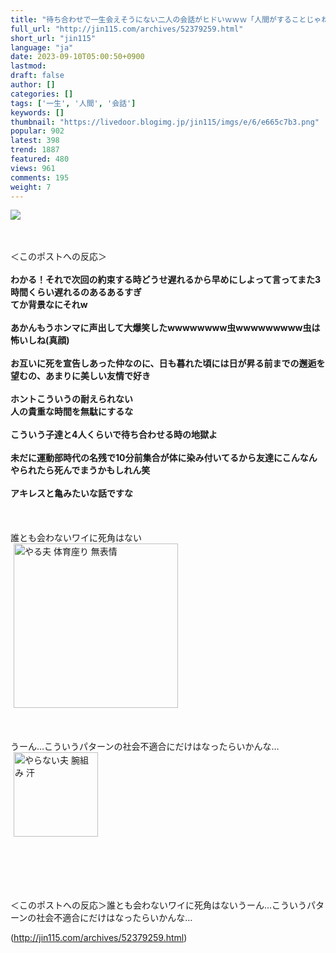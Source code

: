 ```yaml
---
title: "待ち合わせで一生会えそうにない二人の会話がヒドいｗｗｗ「人間がすることじゃねえよ」 : オレ的ゲーム速報＠刃"
full_url: "http://jin115.com/archives/52379259.html"
short_url: "jin115"
language: "ja"
date: 2023-09-10T05:00:50+0900
lastmod: 
draft: false
author: []
categories: []
tags: ['一生', '人間', '会話']
keywords: []
thumbnail: "https://livedoor.blogimg.jp/jin115/imgs/e/6/e665c7b3.png"
popular: 902
latest: 398
trend: 1887
featured: 480
views: 961
comments: 195
weight: 7
---
```


![](https://livedoor.blogimg.jp/jin115/imgs/e/6/e665c7b3.png)

<div><a name='more'></a> <br> <br> ＜このポストへの反応＞<br> <br> <b>わかる！それで次回の約束する時どうせ遅れるから早めにしよって言ってまた3時間くらい遅れるのあるあるすぎ<br> てか背景なにそれw</b><br> <br> <b>あかんもうホンマに声出して大爆笑したwwwwwwww虫wwwwwwwww虫は怖いしね(真顔)</b><br> <br> <b>お互いに死を宣告しあった仲なのに、日も暮れた頃には日が昇る前までの邂逅を望むの、あまりに美しい友情で好き</b><br> <br> <b>ホントこういうの耐えられない<br> 人の貴重な時間を無駄にするな</b><br> <br> <b>こういう子達と4人くらいで待ち合わせる時の地獄よ</b><br> <br> <b>未だに運動部時代の名残で10分前集合が体に染み付いてるから友達にこんなんやられたら死んでまうかもしれん笑</b><br> <br> <b>アキレスと亀みたいな話ですな</b><br> <br> <br> <br> 誰とも会わないワイに死角はない<br> <img src='https://livedoor.blogimg.jp/jin115/imgs/3/b/3b72e9dc.gif' alt='やる夫 体育座り 無表情' width='263' border='0' hspace='5' class='pict'><br> <br> <br> <br> うーん…こういうパターンの社会不適合にだけはなったらいかんな…<br> <img src='https://livedoor.blogimg.jp/jin115/imgs/0/4/04ee80e6.gif' alt='やらない夫 腕組み 汗' width='135' border='0' hspace='5' class='pict'><br> <br> <br> <br> <br> <br> <p>＜このポストへの反応＞誰とも会わないワイに死角はないうーん…こういうパターンの社会不適合にだけはなったらいかんな…</p></div>

(http://jin115.com/archives/52379259.html)
